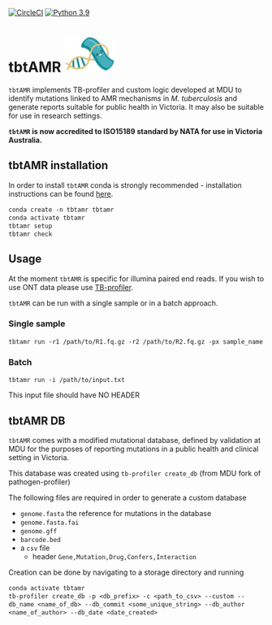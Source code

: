 [![CircleCI](https://dl.circleci.com/status-badge/img/gh/MDU-PHL/tbtamr/tree/master.svg?style=svg)](https://dl.circleci.com/status-badge/redirect/gh/MDU-PHL/tbtamr/tree/master)
[![Python 3.9](https://img.shields.io/badge/python-3.8-blue.svg)](https://www.python.org/downloads/release/python-390/)


# tbtAMR  <img src="https://github.com/MDU-PHL/tbtamr/blob/master/tbtamr_logo_transparent.png" width="100" height="70">

`tbtAMR` implements TB-profiler and custom logic developed at MDU to identify mutations linked to AMR mechanisms in _M. tuberculosis_ and generate reports suitable for public health in Victoria. It may also be suitable for use in research settings.

**`tbtAMR` is now accredited to ISO15189 standard by NATA for use in Victoria Australia.** 


## tbtAMR installation

In order to install `tbtAMR` conda is strongly recommended - installation instructions can be found [here](https://docs.conda.io/projects/conda/en/latest/user-guide/install/index.html).

```
conda create -n tbtamr tbtamr
conda activate tbtamr
tbtamr setup
tbtamr check
```

## Usage

At the moment `tbtAMR` is specific for illumina paired end reads. If you wish to use ONT data please use [TB-profiler](https://github.com/jodyphelan/TBProfiler). 

`tbtAMR` can be run with a single sample or in a batch approach. 

### Single sample

```
tbtamr run -r1 /path/to/R1.fq.gz -r2 /path/to/R2.fq.gz -px sample_name
```

### Batch 

```
tbtamr run -i /path/to/input.txt
```

This input file should have NO HEADER

## tbtAMR DB

`tbtAMR` comes with a modified mutational database, defined by validation at MDU for the purposes of reporting mutations in a public health and clinical setting in Victoria.

This database was created using `tb-profiler create_db` (from MDU fork of pathogen-profiler)

The following files are required in order to generate a custom database

* `genome.fasta` the reference for mutations in the database
* `genome.fasta.fai`
* `genome.gff`
* `barcode.bed` 
* a `csv` file
    * header ```Gene,Mutation,Drug,Confers,Interaction```

Creation can be done by navigating to a storage directory and running

```
conda activate tbtamr
tb-profiler create_db -p <db_prefix> -c <path_to_csv> --custom --db_name <name_of_db> --db_commit <some_unique_string> --db_author <name_of_author> --db_date <date_created>
```


